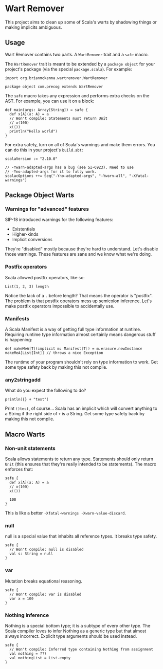 # Wart Remover

This project aims to clean up some of Scala's warts by shadowing
things or making implicits ambiguous.

## Usage

Wart Remover contains two parts. A `WartRemover` trait and a `safe`
macro.

The `WartRemover` trait is meant to be extended by a `package object`
for your project's package (via the special `package.scala`). For
example:

    import org.brianmckenna.wartremover.WartRemover

    package object com.precog extends WartRemover

The `safe` macro takes any expression and performs extra checks on the
AST. For example, you can use it on a block:

    def main(args: Array[String]) = safe {
      def x[A](a: A) = a
      // Won't compile: Statements must return Unit
      // x(100)
      x(())
      println("Hello world")
    }

For extra safety, turn on all of Scala's warnings and make them
errors. You can do this in your project's `build.sbt`:

    scalaVersion := "2.10.0"

    // -Ywarn-adapted-args has a bug (see SI-6923). Need to use
    // -Yno-adapted-args for it to fully work.
    scalacOptions ++= Seq("-Yno-adapted-args", "-Ywarn-all", "-Xfatal-warnings")

## Package Object Warts

### Warnings for "advanced" features

SIP-18 introduced warnings for the following features:

* Existentials
* Higher-kinds
* Implicit conversions

They're "disabled" mostly because they're hard to understand. Let's
disable those warnings. These features are sane and we know what we're
doing.

### Postfix operators

Scala allowed postfix operators, like so:

    List(1, 2, 3) length

Notice the lack of a `.` before length? That means the operator is
"postfix". The problem is that postfix operators mess up semicolon
inference. Let's make postfix operators impossible to accidentally
use.

### Manifests

A Scala Manifest is a way of getting full type information at
runtime. Requiring runtime type information almost certainly means
dangerous stuff is happening:

    def makeMeA[T](implicit m: Manifest[T]) = m.erasure.newInstance
    makeMeA[List[Int]] // throws a nice Exception

The runtime of your program shouldn't rely on type information to
work. Get some type safety back by making this not compile.

### any2stringadd

What do you expect the following to do?

    println({} + "test")

Print `()test`, of course... Scala has an implicit which will convert
anything to a String if the right side of `+` is a String. Get some
type safety back by making this not compile.

## Macro Warts

### Non-unit statements

Scala allows statements to return any type. Statements should only
return `Unit` (this ensures that they're really intended to be
statements). The macro enforces that:

    safe {
      def x[A](a: A) = a
      // x(100)
      x(())

      100
    }

This is like a better `-Xfatal-warnings -Xwarn-value-discard`.

### null

null is a special value that inhabits all reference types. It breaks
type safety.

    safe {
      // Won't compile: null is disabled
      val s: String = null
    }

### var

Mutation breaks equational reasoning.

    safe {
      // Won't compile: var is disabled
      var x = 100
    }

### Nothing inference

Nothing is a special bottom type; it is a subtype of every other
type. The Scala compiler loves to infer Nothing as a generic type but
that almost always incorrect. Explicit type arguments should be used
instead.

    safe {
      // Won't compile: Inferred type containing Nothing from assignment
      val nothing = ???
      val nothingList = List.empty
    }
